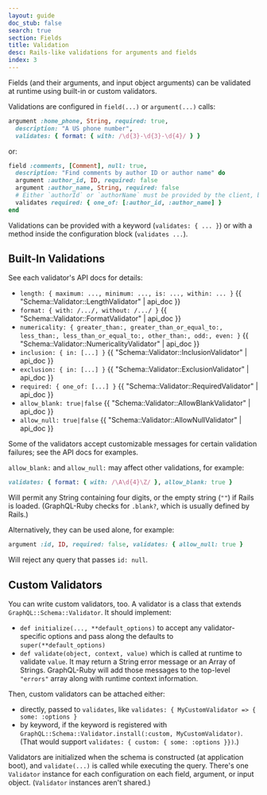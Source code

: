 ```yaml
---
layout: guide
doc_stub: false
search: true
section: Fields
title: Validation
desc: Rails-like validations for arguments and fields
index: 3
---
```


Fields (and their arguments, and input object arguments) can be validated at runtime using built-in or custom validators.

Validations are configured in `field(...)` or `argument(...)` calls:

```ruby
argument :home_phone, String, required: true,
  description: "A US phone number",
  validates: { format: { with: /\d{3}-\d{3}-\d{4}/ } }
```

or:

```ruby
field :comments, [Comment], null: true,
  description: "Find comments by author ID or author name" do
  argument :author_id, ID, required: false
  argument :author_name, String, required: false
  # Either `authorId` or `authorName` must be provided by the client, but not both:
  validates required: { one_of: [:author_id, :author_name] }
end
```

Validations can be provided with a keyword (`validates: { ... }`) or with a method inside the configuration block (`validates ...`).

## Built-In Validations

See each validator's API docs for details:

- `length: { maximum: ..., minimum: ..., is: ..., within: ... }` {{ "Schema::Validator::LengthValidator" | api_doc }}
- `format: { with: /.../, without: /.../ }` {{ "Schema::Validator::FormatValidator" | api_doc }}
- `numericality: { greater_than:, greater_than_or_equal_to:, less_than:, less_than_or_equal_to:, other_than:, odd:, even: }` {{ "Schema::Validator::NumericalityValidator" | api_doc }}
- `inclusion: { in: [...] }` {{ "Schema::Validator::InclusionValidator" | api_doc }}
- `exclusion: { in: [...] }` {{ "Schema::Validator::ExclusionValidator" | api_doc }}
- `required: { one_of: [...] }` {{ "Schema::Validator::RequiredValidator" | api_doc }}
- `allow_blank: true|false` {{  "Schema::Validator::AllowBlankValidator" | api_doc }}
- `allow_null: true|false` {{  "Schema::Validator::AllowNullValidator" | api_doc }}

Some of the validators accept customizable messages for certain validation failures; see the API docs for examples.

`allow_blank:` and `allow_null:` may affect other validations, for example:

```ruby
validates: { format: { with: /\A\d{4}\Z/ }, allow_blank: true }
```

Will permit any String containing four digits, or the empty string (`""`) if Rails is loaded. (GraphQL-Ruby checks for `.blank?`, which is usually defined by Rails.)

Alternatively, they can be used alone, for example:

```ruby
argument :id, ID, required: false, validates: { allow_null: true }
```

Will reject any query that passes `id: null`.

## Custom Validators

You can write custom validators, too. A validator is a class that extends `GraphQL::Schema::Validator`. It should implement:

- `def initialize(..., **default_options)` to accept any validator-specific options and pass along the defaults to `super(**default_options)`
- `def validate(object, context, value)` which is called at runtime to validate `value`. It may return a String error message or an Array of Strings. GraphQL-Ruby will add those messages to the top-level `"errors"` array along with runtime context information.

Then, custom validators can be attached either:

- directly, passed to `validates`, like `validates: { MyCustomValidator => { some: :options }`
- by keyword, if the keyword is registered with `GraphQL::Schema::Validator.install(:custom, MyCustomValidator)`. (That would support `validates: { custom: { some: :options }})`.)

Validators are initialized when the schema is constructed (at application boot), and `validate(...)` is called while executing the query. There's one `Validator` instance for each configuration on each field, argument, or input object. (`Validator` instances aren't shared.)
